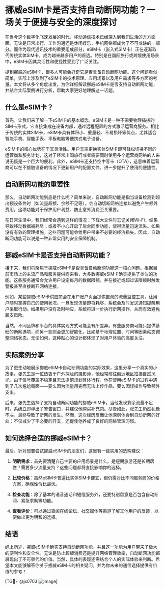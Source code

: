 # 挪威eSIM卡是否支持自动断网功能？一场关于便捷与安全的深度探讨

在当今这个数字化飞速发展的时代，移动通信技术已经深入到我们生活的方方面面。无论是日常出行、工作沟通还是休闲娱乐，手机网络都成为了不可或缺的一部分。而作为现代通讯技术的重要组成部分，eSIM卡（嵌入式SIM卡）正在逐渐取代传统实体SIM卡，成为越来越多用户的首选。特别是在国际旅行或跨境使用场景中，eSIM卡因其灵活性和便捷性受到了广泛关注。

提到挪威的eSIM卡，很多人可能会好奇它是否具备自动断网功能。这个问题看似简单，实际上涉及到了eSIM卡的技术原理、应用场景以及用户需求等多方面的考量。本文将从多个角度出发，为你详细解读挪威eSIM卡是否支持自动断网功能，并结合实际案例进行分析，帮助大家更好地理解这一话题。

## 什么是eSIM卡？

首先，让我们来了解一下eSIM卡的基本概念。eSIM卡是一种不需要物理插拔的SIM卡形式，它直接集成在设备内部，通过远程配置的方式激活运营商服务。相比于传统的实体SIM卡，eSIM卡具有体积小、重量轻、不易损坏等优点，尤其适合智能手机、智能手表、平板电脑等便携式电子设备。

eSIM卡的核心优势在于其灵活性。用户无需更换实体SIM卡即可轻松切换不同的运营商和服务计划，这对于经常出国旅行或者需要同时使用多个运营商网络的人来说无疑是一个巨大的便利。此外，eSIM卡还支持空中写卡（OTA），这意味着运营商可以在不接触设备的情况下更新用户的配置文件，进一步提升了使用的便捷性。

## 自动断网功能的重要性

那么，自动断网功能到底是什么呢？简单来说，自动断网功能是指当设备检测到超出预设条件时（如流量超额、余额不足等），会自动切断网络连接以避免产生额外费用。这项功能对于保护用户利益、防止意外消费至关重要。

在日常生活中，我们经常会遇到这样的情况：下载大文件时忘记关闭Wi-Fi，结果导致移动数据被耗尽；或者不小心开启了后台同步功能，使得流量迅速流失。如果没有有效的管理措施，这些问题可能会给用户带来不必要的经济损失。因此，自动断网功能可以说是一种非常实用的安全保障机制。

## 挪威eSIM卡是否支持自动断网功能？

接下来，我们将聚焦于挪威eSIM卡是否具备自动断网功能这一核心问题。根据目前市场上的主流产品和服务提供商来看，大多数挪威eSIM卡确实提供了类似的功能。这些服务通常会允许用户设定每月的数据限额，并在接近或超过该限额时触发警报甚至直接断开网络连接。

例如，某些挪威eSIM卡供应商会在用户账户页面提供直观的流量监控工具，让用户随时掌握自己的使用状况。一旦发现流量即将耗尽，系统会及时发送通知提醒用户采取行动。如果用户没有及时响应，系统将进一步执行断网操作，从而有效避免超支风险。

当然，不同品牌和平台的具体实现方式可能会有所差异。有些服务商可能只提供基础的断网选项，而另一些则会更加智能化，比如基于地理位置、时间等因素动态调整网络状态。无论如何，这种贴心的设计都体现了对用户体验的高度关注。

## 实际案例分享

为了更生动地展示挪威eSIM卡自动断网功能的实际效果，这里分享一个真实的小故事。张先生是一位热衷于户外探险的摄影师，他经常前往偏远地区拍摄自然风光。由于信号覆盖不稳定且无法提前规划具体行程，他在使用eSIM卡的过程中遇到了几次尴尬局面——要么因为流量用完而无法上传作品，要么因误操作导致额外支出。

后来，张先生选择了支持自动断网功能的挪威eSIM卡。当他发现剩余流量不足时，系统立即弹出了警告窗口，并建议他购买补充包。尽管如此，张先生仍然犹豫不决，最终导致了断网的发生。然而，这次经历反而让他深刻体会到自动断网的好处：不仅减少了不必要的开支，还促使他养成了良好的网络管理习惯。

## 如何选择合适的挪威eSIM卡？

最后，针对想要尝试挪威eSIM卡的朋友们，这里有一些实用的选购建议：

1. **明确需求**：首先要清楚自己主要的应用场景是什么，是短期旅游还是长期居住？需要多少流量支持？这些问题都将直接影响你的选择。
   
2. **比较价格**：虽然eSIM卡普遍比实体SIM卡便宜，但仍需对比不同服务商的价格方案，确保性价比最优。
   
3. **检查功能**：除了基本的语音通话和短信服务外，还要特别留意是否包含自动断网、紧急求助等功能。
   
4. **查看评价**：可以通过查阅在线论坛、社交媒体等渠道了解其他用户的反馈，以便做出更为明智的选择。

## 结语

综上所述，挪威eSIM卡确实支持自动断网功能，并且这一功能为用户带来了极大的便利性和安全性。无论是防止超额消费还是提升网络管理效率，自动断网功能都展现出了不可替代的价值。当然，具体的表现还需结合个人的实际体验来判断。希望本文能够解答你关于挪威eSIM卡的相关疑问，并为你未来的通信选择提供有价值的参考！

[TG💪+ @jx0703 ![Image](https://github.com/user-attachments/assets/dbca1d08-cadb-493c-b0ec-ad6f7a83f270)]